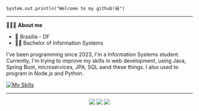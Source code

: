 
<code>System.out.println("Welcome to my github!😆")</code>

<hr>

🧑🏻‍💻 <strong>About me</strong>

- 📍 Brasília - DF
- 👨‍💻 Bachelor of Information Systems

I've been programming since 2023, I'm a Information Systems student. Currently, I'm trying to improve my skills in web development, using Java, Spring Boot, microservices, JPA, SQL aand these things. I also used to program in Node.js and Python.

[![My Skills](https://skillicons.dev/icons?i=java,spring,maven,spring,postgresql,mysql,docker,mongodb,python,js,html,css,react)](https://skillicons.dev)

<hr>

<div align="center"> 
  
 <a href="https://discord.com/" target="_blank"><img src="https://img.shields.io/badge/Discord-7289DA?style=for-the-badge&logo=discord&logoColor=white" target="_blank"></a> 
  <a href = "mailto:felipedesouzadacunha@gmail.com"><img src="https://img.shields.io/badge/-Gmail-%23333?style=for-the-badge&logo=gmail&logoColor=white" target="_blank"></a>
  <a href="https://www.linkedin.com/in/felipe-souzza/" target="_blank"><img src="https://img.shields.io/badge/-LinkedIn-%230077B5?style=for-the-badge&logo=linkedin&logoColor=white" target="_blank"></a> 
  
</div>
